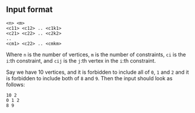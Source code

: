 ## Input format
~~~
<n> <m>
<c11> <c12> .. <c1k1>
<c21> <c22> .. <c2k2>
..
<cm1> <c22> .. <cmkm>
~~~

Where `n` is the number of vertices, `m` is the number of constraints, `ci` is
the `i`:th constraint, and `cij` is the `j`:th vertex in the `i`:th constraint.

Say we have 10 vertices, and it is forbidden to include all of `0`, `1` and `2`
and it is forbidden to include both of `8` and `9`. Then the input should look
as follows:

~~~
10 2
0 1 2
8 9
~~~
